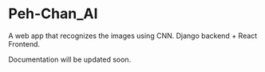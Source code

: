 # Peh-Chan_AI
A web app that recognizes the images using CNN. Django backend + React Frontend.

Documentation will be updated soon.
